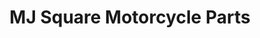 ---
title: "MJ Square Motorcycle Parts"
url: /tagaytay/mj-square-motorcycle-parts/
shop: car parts
---